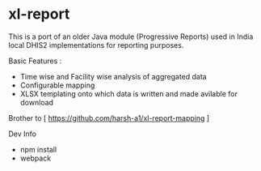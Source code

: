 # xl-report

This is a port of an older Java module (Progressive Reports) used in India local  DHIS2 implementations for reporting purposes.

Basic Features :
 - Time wise and Facility wise analysis of aggregated data 
 - Configurable mapping
 - XLSX templating onto which data is written and made avilable for download
 

Brother to [ https://github.com/harsh-a1/xl-report-mapping ]

Dev Info
- npm install
- webpack
